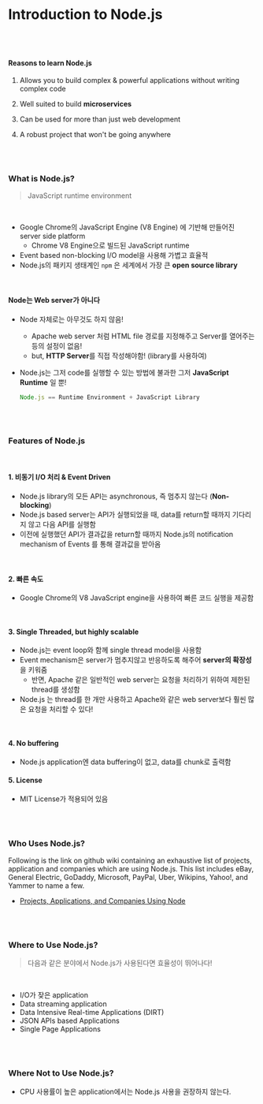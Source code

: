 # Introduction to Node.js

<br>

<br>

#### Reasons to learn Node.js

1. Allows you to build complex & powerful applications without writing complex code
2. Well suited to build **microservices**

3. Can be used for more than just web development
4. A robust project that won't be going anywhere

<br><br>

### What is Node.js?

> JavaScript runtime environment

<br>

- Google Chrome의 JavaScript Engine (V8 Engine) 에 기반해 만들어진 server side platform
  - Chrome V8 Engine으로 빌드된 JavaScript runtime
- Event based non-blocking I/O model을 사용해 가볍고 효율적
- Node.js의 패키지 생태계인 `npm` 은 세계에서 가장 큰 **open source library**

<br>

#### Node는 Web server가 아니다

- Node 자체로는 아무것도 하지 않음!
  
  - Apache web server 처럼 HTML file 경로를 지정해주고 Server를 열어주는 등의 설정이 없음!
  - but, **HTTP Server**를 직접 작성해야함! (library를 사용하여)
  
- Node.js는 그저 code를 실행할 수 있는 방법에 불과한 그저 **JavaScript Runtime** 일 뿐!

  ```javascript
  Node.js == Runtime Environment + JavaScript Library
  ```

<br>

<br>

### Features of Node.js

<br>

#### 1. 비동기 I/O 처리 & Event Driven

- Node.js library의 모든 API는 asynchronous, 즉 멈추지 않는다 (**Non-blocking**)
- Node.js based server는 API가 실행되었을 때, data를 return할 때까지 기다리지 않고 다음 API를 실행함
- 이전에 실행했던 API가 결과값을 return할 때까지 Node.js의 notification mechanism of Events 를 통해 결과값을 받아옴

<br>

#### 2. 빠른 속도

- Google Chrome의 V8 JavaScript engine을 사용하여 빠른 코드 실행을 제공함

<br>

#### 3. Single Threaded, but highly scalable

- Node.js는 event loop와 함께 single thread model을 사용함
- Event mechanism은 server가 멈추지않고 반응하도록 해주어 **server의 확장성**을 키워줌
  - 반면, Apache 같은 일반적인 web server는 요청을 처리하기 위하여 제한된 thread를 생성함
- Node.js 는 thread를 한 개만 사용하고 Apache와 같은 web server보다 훨씬 많은 요청을 처리할 수 있다!

<br>

#### 4. No buffering

- Node.js application엔 data buffering이 없고, data를 chunk로 출력함

#### 5. License

- MIT License가 적용되어 있음

<br>

<br>

### Who Uses Node.js?

Following is the link on github wiki containing an exhaustive list of projects, application and companies which are using Node.js. This list includes eBay, General Electric, GoDaddy, Microsoft, PayPal, Uber, Wikipins, Yahoo!, and Yammer to name a few.

- [Projects, Applications, and Companies Using Node](https://github.com/joyent/node/wiki/projects,-applications,-and-companies-using-node)

<br>

<br>

### Where to Use Node.js?

> 다음과 같은 분야에서 Node.js가 사용된다면 효율성이 뛰어나다!

<br>

- I/O가 잦은 application
- Data streaming application
- Data Intensive Real-time Applications (DIRT)
- JSON APIs based Applications
- Single Page Applications

<br>

<br>

### Where Not to Use Node.js?

- CPU 사용률이 높은 application에서는 Node.js 사용을 권장하지 않는다.

<br>
